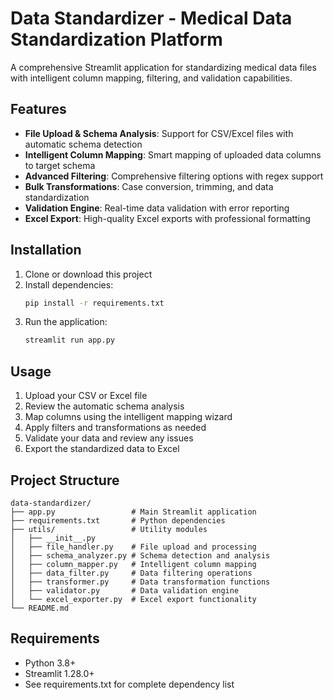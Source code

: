 # Data Standardizer - Medical Data Standardization Platform

A comprehensive Streamlit application for standardizing medical data files with intelligent column mapping, filtering, and validation capabilities.

## Features

- **File Upload & Schema Analysis**: Support for CSV/Excel files with automatic schema detection
- **Intelligent Column Mapping**: Smart mapping of uploaded data columns to target schema
- **Advanced Filtering**: Comprehensive filtering options with regex support
- **Bulk Transformations**: Case conversion, trimming, and data standardization
- **Validation Engine**: Real-time data validation with error reporting
- **Excel Export**: High-quality Excel exports with professional formatting

## Installation

1. Clone or download this project
2. Install dependencies:
   ```bash
   pip install -r requirements.txt
   ```
3. Run the application:
   ```bash
   streamlit run app.py
   ```

## Usage

1. Upload your CSV or Excel file
2. Review the automatic schema analysis
3. Map columns using the intelligent mapping wizard
4. Apply filters and transformations as needed
5. Validate your data and review any issues
6. Export the standardized data to Excel

## Project Structure

```
data-standardizer/
├── app.py                 # Main Streamlit application
├── requirements.txt       # Python dependencies
├── utils/                 # Utility modules
│   ├── __init__.py
│   ├── file_handler.py    # File upload and processing
│   ├── schema_analyzer.py # Schema detection and analysis
│   ├── column_mapper.py   # Intelligent column mapping
│   ├── data_filter.py     # Data filtering operations
│   ├── transformer.py     # Data transformation functions
│   ├── validator.py       # Data validation engine
│   └── excel_exporter.py  # Excel export functionality
└── README.md
```

## Requirements

- Python 3.8+
- Streamlit 1.28.0+
- See requirements.txt for complete dependency list
